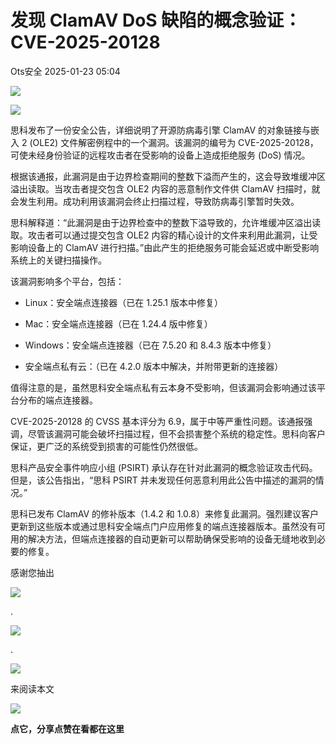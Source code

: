 #  发现 ClamAV DoS 缺陷的概念验证：CVE-2025-20128   
 Ots安全   2025-01-23 05:04  
  
![](https://mmbiz.qpic.cn/mmbiz_gif/bL2iaicTYdZn7gtxSFZlfuCW6AdQib8Q1onbR0U2h9icP1eRO6wH0AcyJmqZ7USD0uOYncCYIH7ZEE8IicAOPxyb9IA/640?wx_fmt=gif "")  
  
![](https://mmbiz.qpic.cn/sz_mmbiz_jpg/rWGOWg48tafia8VicgibPGDmQPcA8SOV9JJYlQbHNR94YuJ88LI3csptHfgy2b2FQapIYJcsgp616ywaPv9jjQOiaQ/640?wx_fmt=webp&from=appmsg "")  
  
思科发布了一份安全公告，详细说明了开源防病毒引擎 ClamAV 的对象链接与嵌入 2 (OLE2) 文件解密例程中的一个漏洞。该漏洞的编号为 CVE-2025-20128，可使未经身份验证的远程攻击者在受影响的设备上造成拒绝服务 (DoS) 情况。  
  
根据该通报，此漏洞是由于边界检查期间的整数下溢而产生的，这会导致堆缓冲区溢出读取。当攻击者提交包含 OLE2 内容的恶意制作文件供 ClamAV 扫描时，就会发生利用。成功利用该漏洞会终止扫描过程，导致防病毒引擎暂时失效。  
  
思科解释道：“此漏洞是由于边界检查中的整数下溢导致的，允许堆缓冲区溢出读取。攻击者可以通过提交包含 OLE2 内容的精心设计的文件来利用此漏洞，让受影响设备上的 ClamAV 进行扫描。”由此产生的拒绝服务可能会延迟或中断受影响系统上的关键扫描操作。  
  
该漏洞影响多个平台，包括：  
- Linux：安全端点连接器（已在 1.25.1 版本中修复）  
  
- Mac：安全端点连接器（已在 1.24.4 版中修复）  
  
- Windows：安全端点连接器（已在 7.5.20 和 8.4.3 版本中修复）  
  
- 安全端点私有云：（已在 4.2.0 版本中解决，并附带更新的连接器）  
  
值得注意的是，虽然思科安全端点私有云本身不受影响，但该漏洞会影响通过该平台分布的端点连接器。  
  
CVE-2025-20128 的 CVSS 基本评分为 6.9，属于中等严重性问题。该通报强调，尽管该漏洞可能会破坏扫描过程，但不会损害整个系统的稳定性。思科向客户保证，更广泛的系统受到损害的可能性仍然很低。  
  
思科产品安全事件响应小组 (PSIRT) 承认存在针对此漏洞的概念验证攻击代码。但是，该公告指出，“思科 PSIRT 并未发现任何恶意利用此公告中描述的漏洞的情况。”  
  
思科已发布 ClamAV 的修补版本（1.4.2 和 1.0.8）来修复此漏洞。强烈建议客户更新到这些版本或通过思科安全端点门户应用修复的端点连接器版本。虽然没有可用的解决方法，但端点连接器的自动更新可以帮助确保受影响的设备无缝地收到必要的修复。  
  
  
  
感谢您抽出  
  
![](https://mmbiz.qpic.cn/mmbiz_gif/Ljib4So7yuWgdSBqOibtgiaYWjL4pkRXwycNnFvFYVgXoExRy0gqCkqvrAghf8KPXnwQaYq77HMsjcVka7kPcBDQw/640?wx_fmt=gif "")  
  
.  
  
![](https://mmbiz.qpic.cn/mmbiz_gif/Ljib4So7yuWgdSBqOibtgiaYWjL4pkRXwycd5KMTutPwNWA97H5MPISWXLTXp0ibK5LXCBAXX388gY0ibXhWOxoEKBA/640?wx_fmt=gif "")  
  
.  
  
![](https://mmbiz.qpic.cn/mmbiz_gif/Ljib4So7yuWgdSBqOibtgiaYWjL4pkRXwycU99fZEhvngeeAhFOvhTibttSplYbBpeeLZGgZt41El4icmrBibojkvLNw/640?wx_fmt=gif "")  
  
来阅读本文  
  
![](https://mmbiz.qpic.cn/mmbiz_gif/Ljib4So7yuWge7Mibiad1tV0iaF8zSD5gzicbxDmfZCEL7vuOevN97CwUoUM5MLeKWibWlibSMwbpJ28lVg1yj1rQflyQ/640?wx_fmt=gif "")  
  
**点它，分享点赞在看都在这里**  
  
